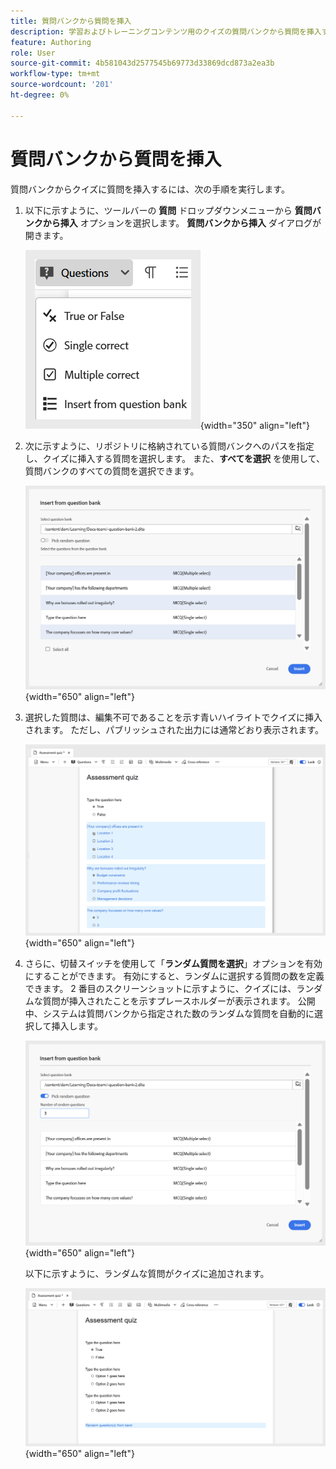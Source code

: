 ```yaml
---
title: 質問バンクから質問を挿入
description: 学習およびトレーニングコンテンツ用のクイズの質問バンクから質問を挿入する方法を説明します
feature: Authoring
role: User
source-git-commit: 4b581043d2577545b69773d33869dcd873a2ea3b
workflow-type: tm+mt
source-wordcount: '201'
ht-degree: 0%

---
```


# 質問バンクから質問を挿入

質問バンクからクイズに質問を挿入するには、次の手順を実行します。

1. 以下に示すように、ツールバーの **質問** ドロップダウンメニューから **質問バンクから挿入** オプションを選択します。 **質問バンクから挿入** ダイアログが開きます。

   ![](assets/insert-from-question-bank.png){width="350" align="left"}

1. 次に示すように、リポジトリに格納されている質問バンクへのパスを指定し、クイズに挿入する質問を選択します。 また、**すべてを選択** を使用して、質問バンクのすべての質問を選択できます。

   ![](assets/question-bank.png){width="650" align="left"}

1. 選択した質問は、編集不可であることを示す青いハイライトでクイズに挿入されます。 ただし、パブリッシュされた出力には通常どおり表示されます。

   ![](assets/specific-questions.png){width="650" align="left"}

1. さらに、切替スイッチを使用して「**ランダム質問を選択**」オプションを有効にすることができます。 有効にすると、ランダムに選択する質問の数を定義できます。 2 番目のスクリーンショットに示すように、クイズには、ランダムな質問が挿入されたことを示すプレースホルダーが表示されます。 公開中、システムは質問バンクから指定された数のランダムな質問を自動的に選択して挿入します。

   ![](assets/random-question-question-bank.png){width="650" align="left"}

   以下に示すように、ランダムな質問がクイズに追加されます。

   ![](assets/inserted-question.png){width="650" align="left"}